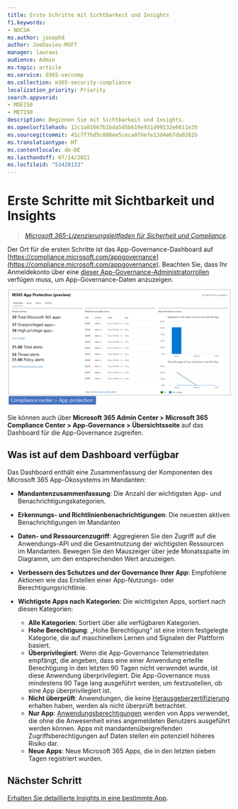 ```yaml
---
title: Erste Schritte mit Sichtbarkeit und Insights
f1.keywords:
- NOCSH
ms.author: josephd
author: JoeDavies-MSFT
manager: laurawi
audience: Admin
ms.topic: article
ms.service: O365-seccomp
ms.collection: m365-security-compliance
localization_priority: Priority
search.appverid:
- MOE150
- MET150
description: Beginnen Sie mit Sichtbarkeit und Insights.
ms.openlocfilehash: 12c1a01667b1bda545b619e931d99132e6611e35
ms.sourcegitcommit: 41c7f7bd5c808ee5ceca0f6efe13d4e67da0262b
ms.translationtype: HT
ms.contentlocale: de-DE
ms.lasthandoff: 07/14/2021
ms.locfileid: "53420133"
---
```

# <a name="get-started-with-visibility-and-insights"></a>Erste Schritte mit Sichtbarkeit und Insights

>*[Microsoft 365-Lizenzierungsleitfaden für Sicherheit und Compliance](https://aka.ms/ComplianceSD).*

Der Ort für die ersten Schritte ist das App-Governance-Dashboard auf [https://compliance.microsoft.com/appgovernance](https://compliance.microsoft.com/appgovernance). Beachten Sie, dass Ihr Anmeldekonto über eine [dieser App-Governance-Administratorrollen](app-governance-get-started.md#administrator-roles) verfügen muss, um App-Governance-Daten anzuzeigen.

![Die Übersichtsseite der App-Governance im Microsoft 365 Compliance Center](..\media\manage-app-protection-governance\mapg-cc-overview.png)

Sie können auch über **Microsoft 365 Admin Center > Microsoft 365 Compliance Center > App-Governance > Übersichtsseite** auf das Dashboard für die App-Governance zugreifen.

## <a name="whats-available-on-the-dashboard"></a>Was ist auf dem Dashboard verfügbar

Das Dashboard enthält eine Zusammenfassung der Komponenten des Microsoft 365 App-Ökosystems im Mandanten:

- **Mandantenzusammenfassung**: Die Anzahl der wichtigsten App- und Benachrichtigungskategorien.
- **Erkennungs- und Richtlinienbenachrichtigungen**: Die neuesten aktiven Benachrichtigungen im Mandanten
- **Daten- und Ressourcenzugriff**: Aggregieren Sie den Zugriff auf die Anwendungs-API und die Gesamtnutzung der wichtigsten Ressourcen im Mandanten. Bewegen Sie den Mauszeiger über jede Monatsspalte im Diagramm, um den entsprechenden Wert anzuzeigen.
- **Verbessern des Schutzes und der Governance Ihrer App**: Empfohlene Aktionen wie das Erstellen einer App-Nutzungs- oder Berechtigungsrichtlinie.
- **Wichtigste Apps nach Kategorien**: Die wichtigsten Apps, sortiert nach diesen Kategorien:
  
  - **Alle Kategorien**: Sortiert über alle verfügbaren Kategorien.
  - **Hohe Berechtigung**: „Hohe Berechtigung“ ist eine intern festgelegte Kategorie, die auf maschinellem Lernen und Signalen der Plattform basiert.
  - **Überprivilegiert**: Wenn die App-Governance Telemetriedaten empfängt, die angeben, dass eine einer Anwendung erteilte Berechtigung in den letzten 90 Tagen nicht verwendet wurde, ist diese Anwendung überprivilegiert. Die App-Governance muss mindestens 90 Tage lang ausgeführt werden, um festzustellen, ob eine App überprivilegiert ist.  
  - **Nicht überprüft**: Anwendungen, die keine [Herausgeberzertifizierung](https://docs.microsoft.com/azure/active-directory/develop/publisher-verification-overview) erhalten haben, werden als nicht überprüft betrachtet.
  - **Nur App**: [Anwendungsberechtigungen](https://docs.microsoft.com/azure/active-directory/develop/v2-permissions-and-consent#permission-types) werden von Apps verwendet, die ohne die Anwesenheit eines angemeldeten Benutzers ausgeführt werden können. Apps mit mandantenübergreifenden Zugriffsberechtigungen auf Daten stellen ein potenziell höheres Risiko dar.
  - **Neue Apps**: Neue Microsoft 365 Apps, die in den letzten sieben Tagen registriert wurden.  

## <a name="next-step"></a>Nächster Schritt

[Erhalten Sie detaillierte Insights in eine bestimmte App](app-governance-visibility-insights-view-apps.md).
